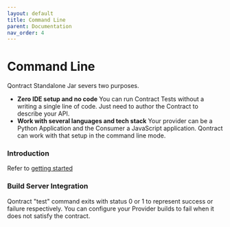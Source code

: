 ```yaml
---
layout: default
title: Command Line
parent: Documentation
nav_order: 4
---
```

Command Line
============

Qontract Standalone Jar severs two purposes.
* **Zero IDE setup and no code** You can run Contract Tests without a writing a single line of code. Just need to author the Contract to describe your API.
* **Work with several languages and tech stack** Your provider can be a Python Application and the Consumer a JavaScript application. Qontract can work with that setup in the command line mode.

### Introduction

Refer to [getting started](/documentation/getting_started.md)

### Build Server Integration

Qontract "test" command exits with status 0 or 1 to represent success or failure respectively.
You can configure your Provider builds to fail when it does not satisfy the contract.

